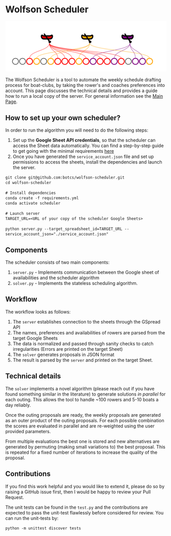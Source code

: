 # Wolfson Scheduler

![banner](banner.svg)

The Wolfson Scheduler is a tool to automate the weekly schedule drafting process for boat-clubs, by taking the rower's and coaches preferences into account.
This page discusses the technical details and provides a guide how to run a local copy of the server.
For general information see the [Main Page](https://botcs.github.io/wolfson-scheduler/).

## How to set up your own scheduler?
In order to run the algorithm you will need to do the following steps:
1. Set up the **Google Sheet API credentials**, so that the scheduler can access the Sheet data automatically. You can find a step-by-step guide to get going with the minimal requirements [here](GOOGLE_API_STEPS.md)
2. Once you have generated the `service_account.json` file and set up permissions to access the sheets, install the dependencies and launch the server.

```
git clone git@github.com:botcs/wolfson-scheduler.git
cd wolfson-scheduler

# Install dependencies
conda create -f requirements.yml
conda activate scheduler

# Launch server
TARGET_URL=<URL of your copy of the scheduler Google Sheets>

python server.py --target_spreadsheet_id=TARGET_URL --service_account_json="./service_account.json"
```

## Components
The scheduler consists of two main components:
1. `server.py` - Implements communication between the Google sheet of availabilities and the scheduler algorithm
2. `solver.py` - Implements the stateless scheduling algorithm.

## Workflow
The workflow looks as follows:
1. The `server` establishes connection to the sheets through the GSpread API
2. The names, preferences and availabilities of rowers are parsed from the target Google Sheets
3. The data is normalized and passed through sanity checks to catch irregularities (Errors are printed on the target Sheet)
4. The `solver` generates proposals in JSON format
5. The result is parsed by the `server` and printed on the target Sheet.

## Technical details
The `solver` implements a novel algorithm (please reach out if you have found something similar in the literature) to generate solutions *in parallel* for each outing.
This allows the tool to handle ~100 rowers and 5-10 boats a day reliably.

Once the outing proposals are ready, the weekly proposals are generated as an outer product of the outing proposals.
For each possible combination the scores are evaluated in parallel and are re-weighted using the user provided parameters.

From multiple evaluations the best one is stored and new alternatives are generated by permuting (making small variations to) the best proposal. This is repeated for a fixed number of iterations to increase the quality of the proposal.

## Contributions
If you find this work helpful and you would like to extend it, please do so by raising a GitHub issue first, then I would be happy to review your Pull Request.

The unit tests can be found in the `test.py` and the contributions are expected to pass the unit-test flawlessly before considered for review.
You can run the unit-tests by:
```
python -m unittest discover tests
```

